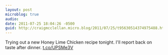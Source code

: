 ```yaml
---
layout: post
microblog: true
audio: 
date: 2011-07-25 18:04:26 -0500
guid: http://craigmcclellan.micro.blog/2011/07/25/t95630514374975488.html
---
```

Trying out a new Honey Lime Chicken recipe tonight. I'll report back on taste after dinner.  [t.co/UPSMe3V](http://t.co/UPSMe3V)
